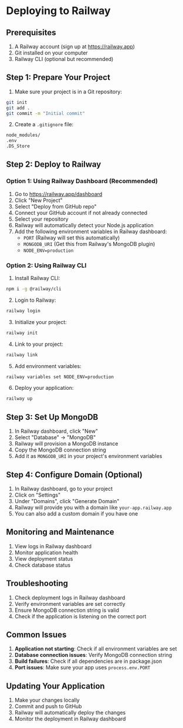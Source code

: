 # Deploying to Railway

## Prerequisites
1. A Railway account (sign up at https://railway.app)
2. Git installed on your computer
3. Railway CLI (optional but recommended)

## Step 1: Prepare Your Project
1. Make sure your project is in a Git repository:
```bash
git init
git add .
git commit -m "Initial commit"
```

2. Create a `.gitignore` file:
```bash
node_modules/
.env
.DS_Store
```

## Step 2: Deploy to Railway

### Option 1: Using Railway Dashboard (Recommended)
1. Go to https://railway.app/dashboard
2. Click "New Project"
3. Select "Deploy from GitHub repo"
4. Connect your GitHub account if not already connected
5. Select your repository
6. Railway will automatically detect your Node.js application
7. Add the following environment variables in Railway dashboard:
   - `PORT` (Railway will set this automatically)
   - `MONGODB_URI` (Get this from Railway's MongoDB plugin)
   - `NODE_ENV=production`

### Option 2: Using Railway CLI
1. Install Railway CLI:
```bash
npm i -g @railway/cli
```

2. Login to Railway:
```bash
railway login
```

3. Initialize your project:
```bash
railway init
```

4. Link to your project:
```bash
railway link
```

5. Add environment variables:
```bash
railway variables set NODE_ENV=production
```

6. Deploy your application:
```bash
railway up
```

## Step 3: Set Up MongoDB
1. In Railway dashboard, click "New"
2. Select "Database" → "MongoDB"
3. Railway will provision a MongoDB instance
4. Copy the MongoDB connection string
5. Add it as `MONGODB_URI` in your project's environment variables

## Step 4: Configure Domain (Optional)
1. In Railway dashboard, go to your project
2. Click on "Settings"
3. Under "Domains", click "Generate Domain"
4. Railway will provide you with a domain like `your-app.railway.app`
5. You can also add a custom domain if you have one

## Monitoring and Maintenance
1. View logs in Railway dashboard
2. Monitor application health
3. View deployment status
4. Check database status

## Troubleshooting
1. Check deployment logs in Railway dashboard
2. Verify environment variables are set correctly
3. Ensure MongoDB connection string is valid
4. Check if the application is listening on the correct port

## Common Issues
1. **Application not starting**: Check if all environment variables are set
2. **Database connection issues**: Verify MongoDB connection string
3. **Build failures**: Check if all dependencies are in package.json
4. **Port issues**: Make sure your app uses `process.env.PORT`

## Updating Your Application
1. Make your changes locally
2. Commit and push to GitHub
3. Railway will automatically deploy the changes
4. Monitor the deployment in Railway dashboard 